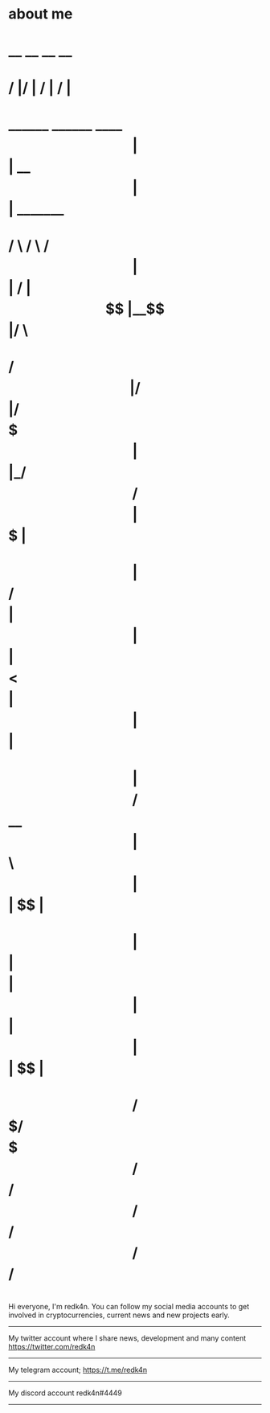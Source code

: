 # about me
#                             __  __        __    __           
#                            /  |/  |      /  |  /  |          
#    ______    ______    ____$$ |$$ |   __ $$ |  $$ | _______  
#   /      \  /      \  /    $$ |$$ |  /  |$$ |__$$ |/       \ 
#  /$$$$$$  |/$$$$$$  |/$$$$$$$ |$$ |_/$$/ $$    $$ |$$$$$$$  |
#  $$ |  $$/ $$    $$ |$$ |  $$ |$$   $$<  $$$$$$$$ |$$ |  $$ |
#  $$ |      $$$$$$$$/ $$ \__$$ |$$$$$$  \       $$ |$$ |  $$ |
#  $$ |      $$       |$$    $$ |$$ | $$  |      $$ |$$ |  $$ |
#  $$/        $$$$$$$/  $$$$$$$/ $$/   $$/       $$/ $$/   $$/ 
#


Hi everyone, I'm redk4n. You can follow my social media accounts to get involved in cryptocurrencies, current news and new projects early.

----------------------------------
My twitter account where I share news, development and many content
https://twitter.com/redk4n

----------------------------------
My telegram account;
https://t.me/redk4n

----------------------------------
My discord account
redk4n#4449

----------------------------------
